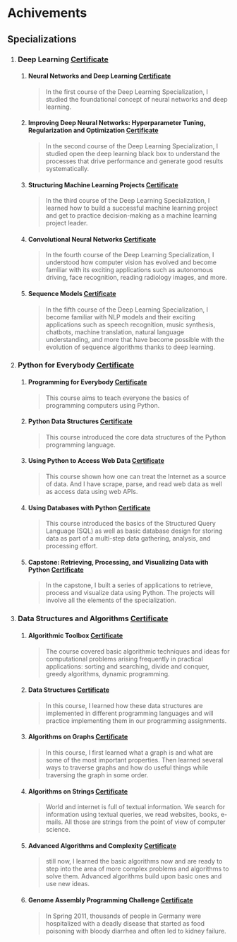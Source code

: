 # Achivements

## Specializations
1. ### Deep Learning [Certificate](../main/Certificates/Specialization/Deep%20Learning.pdf)
   1. #### Neural Networks and Deep Learning [Certificate](../blob/main/Certificates/Neural%20Networks%20and%20Deep%20Learning.pdf)
       > In the first course of the Deep Learning Specialization, I studied the foundational concept of neural networks and deep learning. 
   1. #### Improving Deep Neural Networks: Hyperparameter Tuning, Regularization and Optimization [Certificate](../main/Certificates/Improving%20Deep%20Neural%20Networks%20-%20Hyperparameter%20Tuning%2C%20Regularization%20and%20Optimization.pdf)
       > In the second course of the Deep Learning Specialization, I studied open the deep learning black box to understand the processes that drive performance and generate good results systematically. 
   1. #### Structuring Machine Learning Projects [Certificate](../)
       > In the third course of the Deep Learning Specialization, I learned how to build a successful machine learning project and get to practice decision-making as a machine learning project leader. 
   1. #### Convolutional Neural Networks [Certificate](../https://github.com/DharmeshPatel33/My-Achivements/blob/main/Certificates/Convolutional%20Neural%20Networks.pdf)
       > In the fourth course of the Deep Learning Specialization, I understood how computer vision has evolved and become familiar with its exciting applications such as autonomous driving, face recognition, reading radiology images, and more.
   1. #### Sequence Models [Certificate](../)
       > In the fifth course of the Deep Learning Specialization, I become familiar with NLP models and their exciting applications such as speech recognition, music synthesis, chatbots, machine translation, natural language understanding, and more that have become possible with the evolution of sequence algorithms thanks to deep learning. 
2. ### Python for Everybody [Certificate](../main/Certificates/Specialization/Python%20for%20Everybody.pdf)
    1. #### Programming for Everybody [Certificate](https://github.com/DharmeshPatel33/My-Achivements/blob/main/Certificates/Programming%20for%20Everybody%20(Getting%20Started%20with%20Python).pdf)
       > This course aims to teach everyone the basics of programming computers using Python.
    2. #### Python Data Structures [Certificate](../)
       > This course introduced the core data structures of the Python programming language.
    3. #### Using Python to Access Web Data [Certificate](../)
       > This course shown how one can treat the Internet as a source of data. And I have scrape, parse, and read web data as well as access data using web APIs.
    4. #### Using Databases with Python [Certificate](../)
       > This course introduced the basics of the Structured Query Language (SQL) as well as basic database design for storing data as part of a multi-step data gathering, analysis, and processing effort.
    5. #### Capstone: Retrieving, Processing, and Visualizing Data with Python [Certificate](../main/Certificates/Capstone%20-%20Retrieving%2C%20Processing%2C%20and%20Visualizing%20Data%20with%20Python.pdf)
       > In the capstone, I built a series of applications to retrieve, process and visualize data using Python.   The projects will involve all the elements of the specialization.
3. ### Data Structures and Algorithms [Certificate](../main/Certificates/Specialization/Deep%20Learning.pdf)
    1. #### Algorithmic Toolbox [Certificate](../main/Certificates/Algorithmic%20Toolbox.pdf)
        > The course covered basic algorithmic techniques and ideas for computational problems arising frequently in practical applications: sorting and searching, divide and conquer, greedy algorithms, dynamic programming. 
    2. #### Data Structures [Certificate](../blob/main/Certificates/Data%20Structures.pdf)
        > In this course, I learned how these data structures are implemented in different programming languages and will practice implementing them in our programming assignments.
    3. #### Algorithms on Graphs [Certificate](../main/Certificates/Algorithms%20on%20Graphs.pdf)
        > In this course, I first learned what a graph is and what are some of the most important properties. Then  learned several ways to traverse graphs and how do useful things while traversing the graph in some order.
    4. #### Algorithms on Strings [Certificate](../main/Certificates/Algorithms%20on%20Strings.pdf)
        > World and internet is full of textual information. We search for information using textual queries, we read websites, books, e-mails. All those are strings from the point of view of computer science.
    5. #### Advanced Algorithms and Complexity [Certificate](../main/Certificates/Advanced%20Algorithms%20and%20Complexity.pdf)
        > still now, I learned the basic algorithms now and are ready to step into the area of more complex problems and algorithms to solve them. Advanced algorithms build upon basic ones and use new ideas.
    6. #### Genome Assembly Programming Challenge [Certificate](../blob/main/Certificates/Genome%20Assembly%20Programming%20Challenge.pdf)
        > In Spring 2011, thousands of people in Germany were hospitalized with a deadly disease that started as food poisoning with bloody diarrhea and often led to kidney failure.
